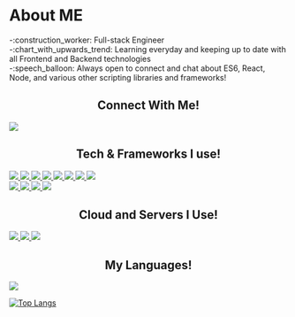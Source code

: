 <h1>About ME</h1>
-:construction_worker: Full-stack Engineer<br/>
-:chart_with_upwards_trend: Learning everyday and keeping up to date with all Frontend and Backend technologies  <br/>
-:speech_balloon: Always open to connect and chat about ES6, React, Node, and various other scripting libraries and frameworks!  <br/>

<!--  ![raw](https://user-images.githubusercontent.com/92245269/147205983-5818d31f-a32b-4769-8a83-b1cfec14c4c5.gif) -->
 <div>
 <h2 style="text-align:center;">Connect With Me!</h2>
 </div>
 <a href="https://www.linkedin.com/in/isaiah-tamayo-13b33b176/">
 <img src="https://img.shields.io/badge/LinkedIn-0077B5?style=for-the-badge&logo=linkedin&logoColor=white" />
 </a>
 <h2 style="text-align:center;">Tech & Frameworks I use!</h2>
 <a href="https://mongodb.com">
  <img src="https://img.shields.io/badge/MongoDB-4EA94B?style=for-the-badge&logo=mongodb&logoColor=white"/>
 </a>
 <a href="https://expressjs.com/">
 <img src="https://img.shields.io/badge/Express.js-000000?style=for-the-badge&logo=express&logoColor=white"/>
 </a>
 <a href="https://reactjs.org/">
 <img src="https://img.shields.io/badge/React-20232A?style=for-the-badge&logo=react&logoColor=61DAFB"/>
 </a>
 <a href="https://nodejs.org/en/">
 <img src="https://img.shields.io/badge/Node.js-339933?style=for-the-badge&logo=nodedotjs&logoColor=white"/>
 </a>
 <a href="https://www.npmjs.com/">
 <img src="https://img.shields.io/badge/npm-CB3837?style=for-the-badge&logo=npm&logoColor=white"/>
 </a>
 <a href="https://redux.js.org/">
 <img src="https://img.shields.io/badge/Redux-593D88?style=for-the-badge&logo=redux&logoColor=white"/>
 </a>
 <a href="https://www.postman.com/">
 <img src="https://img.shields.io/badge/Postman-FF6C37?style=for-the-badge&logo=Postman&logoColor=white"/>
 </a>
 <a href="https://git-scm.com/">
 <img src="https://img.shields.io/badge/GIT-E44C30?style=for-the-badge&logo=git&logoColor=white"/>
 </a>
 <br/>
 <a href="https://jwt.io/">
 <img src="https://img.shields.io/badge/JWT-000000?style=for-the-badge&logo=JSON%20web%20tokens&logoColor=white"/>
 </a>
 <a href="https://getbootstrap.com/">
 <img src="https://img.shields.io/badge/Bootstrap-563D7C?style=for-the-badge&logo=bootstrap&logoColor=white"/>
 </a>
 <a href="https://ubuntu.com/desktop">
  <img src="https://img.shields.io/badge/Linux-FCC624?style=for-the-badge&logo=linux&logoColor=black"/>
 </a>
 <a href="https://www.mysql.com/">
 <img src ='https://img.shields.io/badge/MySQL-005C84?style=for-the-badge&logo=mysql&logoColor=white'/>
 </a>
 <h2 style="text-align:center;">Cloud and Servers I Use!</h2>
 <a href="https://www.heroku.com/">
 <img src="https://img.shields.io/badge/Heroku-430098?style=for-the-badge&logo=heroku&logoColor=white"/>
 </a>
 <a href="https://aws.amazon.com/">
 <img src="https://img.shields.io/badge/Amazon_AWS-FF9900?style=for-the-badge&logo=amazonaws&logoColor=white"/>
 </a>
 <a href="https://www.nginx.com/">
   <img src="https://img.shields.io/badge/nginx-%23009639.svg?style=for-the-badge&logo=nginx&logoColor=white"/>
  </a>
  
 
 <h2 style="text-align:center;">My Languages!</h2>
 <a href="https://www.javascript.com/">
 <img src="https://img.shields.io/badge/JavaScript-323330?style=for-the-badge&logo=javascript&logoColor=F7DF1E"/>
 </a>

[![Top Langs](https://github-readme-stats.vercel.app/api/top-langs/?username=igrimzyi)](https://github.com/anuraghazra/github-readme-stats)

 



  
<!---
igrimzyi/igrimzyi is a ✨ special ✨ repository because its `README.md` (this file) appears on your GitHub profile.
You can click the Preview link to take a look at your changes.
--->

